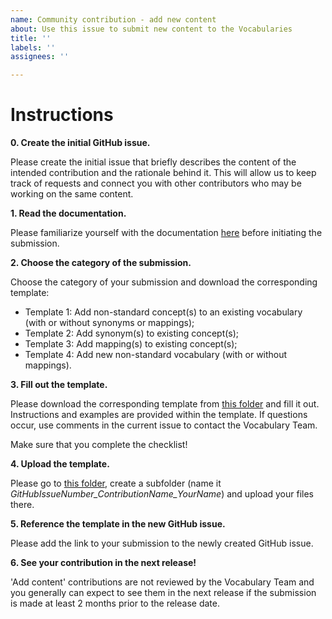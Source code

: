 ```yaml
---
name: Community contribution - add new content
about: Use this issue to submit new content to the Vocabularies
title: ''
labels: ''
assignees: ''

---
```


# Instructions


**0. Create the initial GitHub issue.**

Please create the initial issue that briefly describes the content of the intended contribution and the rationale behind it. This will allow us to keep track of requests and connect you with other contributors who may be working on the same content.

**1. Read the documentation.**

Please familiarize yourself with the documentation [here](https://github.com/OHDSI/Vocabulary-v5.0/wiki/Community-contribution) before initiating the submission.

**2. Choose the category of the submission.**

Choose the category of your submission and download the corresponding template:

- Template 1: Add non-standard concept(s) to an existing vocabulary (with or without synonyms or mappings);
- Template 2: Add synonym(s) to existing concept(s);
- Template 3: Add mapping(s) to existing concept(s);
- Template 4: Add new non-standard vocabulary (with or without mappings).

**3. Fill out the template.**

Please download the corresponding template from [this folder](https://drive.google.com/drive/u/1/folders/1D7hSGKQkWgJCAKXDNOjfoFcnRca0-57w) and fill it out. Instructions and examples are provided within the template. If questions occur, use comments in the current issue to contact the Vocabulary Team. 

Make sure that you complete the checklist!

**4. Upload the template.**

Please go to [this folder](https://drive.google.com/drive/u/1/folders/1wXB3CK08-sPa0EdyLlIL8jHaBkuH7k3g), create a subfolder (name it *GitHubIssueNumber_ContributionName_YourName*) and upload your files there.

**5. Reference the template in the new GitHub issue.**

Please add the link to your submission to the newly created GitHub issue.

**6. See your contribution in the next release!**

'Add content' contributions are not reviewed by the Vocabulary Team and you generally can expect to see them in the next release if the submission is made at least 2 months prior to the release date.

